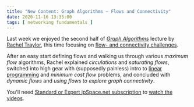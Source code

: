 ```yaml
---
title: "New Content: Graph Algorithms – Flows and Connectivity"
date: 2020-11-16 13:35:00
tags: [ networking fundamentals ]
---
```

Last week we enjoyed the second half of _[Graph Algorithms](https://www.ipspace.net/Graph_Algorithms_in_Networks)_ lecture by [Rachel Traylor](https://www.ipspace.net/Author:Rachel_Traylor), this time focusing on [flow- and connectivity challenges](https://my.ipspace.net/bin/list?id=Algorithms#FLOW).

After an easy start defining flows and walking us through various _maximum flow_ algorithms, Rachel explained _circulations_ and _saturating flows_, switched into high gear with (supposedly painless) intro to [linear programming](https://en.wikipedia.org/wiki/Linear_programming) and _minimum cost flow_ problems, and concluded with _dynamic flows_ and _using flows to explore graph connectivity_.

You'll need [Standard or Expert ipSpace.net subscription](https://www.ipspace.net/Subscription/Individual) to [watch the videos](https://my.ipspace.net/bin/list?id=Algorithms).
